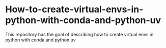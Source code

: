 # How-to-create-virtual-envs-in-python-with-conda-and-python-uv
This repository has the goal of describing how to create virtual envs in python with conda and python uv
